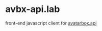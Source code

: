 # avbx-api.lab

front-end javascript client for [avatarbox.api](https://github.com/mrtillman/avatarbox.api)
